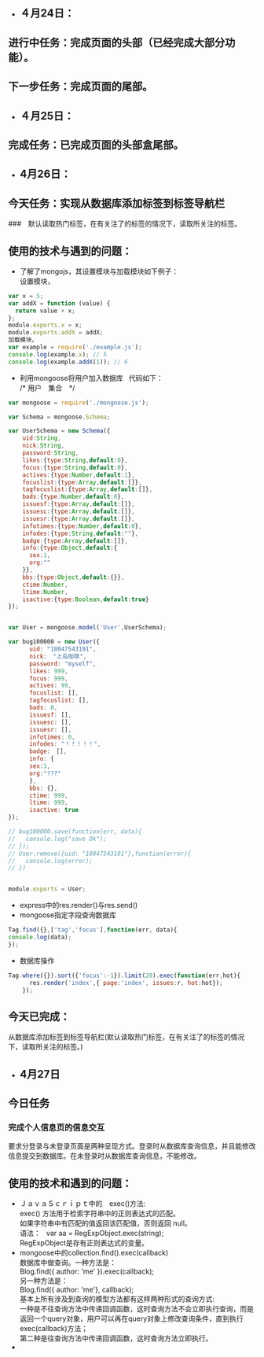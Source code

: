 * ## ４月24日：
## 进行中任务：完成页面的头部（已经完成大部分功能）。
## 下一步任务：完成页面的尾部。
* ## ４月25日：
## 完成任务：已完成页面的头部盒尾部。
* ##  4月26日：
## 今天任务：实现从数据库添加标签到标签导航栏
###　默认读取热门标签，在有关注了的标签的情况下，读取所关注的标签。
## 使用的技术与遇到的问题：
* 了解了mongojs，其设置模块与加载模块如下例子：   
设置模块， 
```js
var x = 5;  
var addX = function (value) {  
  return value + x;  
};  
module.exports.x = x;  
module.exports.addX = addX;    
加载模块，  
var example = require('./example.js');  
console.log(example.x); // 5  
console.log(example.addX(1)); // 6  
```
* 利用mongoose将用户加入数据库  
代码如下：  
/* 用户　集合　*/  
```js
var mongoose = require('./mongoose.js');   

var Schema = mongoose.Schema;  

var UserSchema = new Schema({
    uid:String,
    nick:String,
    password:String,
    likes:{type:String,default:0},
    focus:{type:String,default:0},
    actives:{type:Number,default:1},
    focuslist:{type:Array,default:[]},
    tagfocuslist:{type:Array,default:[]},
    bads:{type:Number,default:0},
    issuesf:{type:Array,default:[]},
    issuesc:{type:Array,default:[]},
    issuesr:{type:Array,default:[]},
    infotimes:{type:Number,default:0},
    infodes:{type:String,default:""},
    badge:{type:Array,default:[]},
    info:{type:Object,default:{
      sex:1,
      org:""
    }},
    bbs:{type:Object,default:{}},
    ctime:Number,
    ltime:Number,
    isactive:{type:Boolean,default:true}
});   


var User = mongoose.model('User',UserSchema);   

var bug100000 = new User({
      uid: "18047543191",
      nick:　"上岛咖啡",
      password: "myself",
      likes: 999,
      focus: 999,
      actives: 99,
      focuslist: [],
      tagfocuslist: [],
      bads: 0,
      issuesf: [],
      issuesc: [],
      issuesr: [],
      infotimes: 0,
      infodes: "！！！！！",
      badge:　[],
      info: {
      sex:1,
      org:"???"
      },
      bbs: {},
      ctime: 999,
      ltime: 999,
      isactive: true
});   

// bug100000.save(function(err, data){
//   console.log("save Ok");
// });  
// User.remove({uid: "18047543191"},function(error){
//   console.log(error);
// })   


module.exports = User;  
```
* express中的res.render()与res.send()
* mongoose指定字段查询数据库  
```js
Tag.find({},['tag','focus'],function(err, data){
console.log(data);
});
```
* 数据库操作
```js
Tag.where({}).sort({'focus':-1}).limit(20).exec(function(err,hot){
      res.render('index',{ page:'index', issues:r, hot:hot});
    });
```
## 今天已完成：  
从数据库添加标签到标签导航栏(默认读取热门标签，在有关注了的标签的情况下，读取所关注的标签。)   
*  ## 4月27日
## 今日任务
### 完成个人信息页的信息交互
要求分登录与未登录页面是两种呈现方式。登录时从数据库查询信息，并且能修改信息提交到数据库。在未登录时从数据库查询信息，不能修改。
## 使用的技术和遇到的问题：
* ＪａｖａＳｃｒｉｐｔ中的　exec()方法:  
exec() 方法用于检索字符串中的正则表达式的匹配。  
如果字符串中有匹配的值返回该匹配值，否则返回 null。      
语法：     
var aa = RegExpObject.exec(string);   
RegExpObject是存有正则表达式的变量。  
* mongoose中的collection.find().exec(callback)  
数据库中做查询。一种方法是：  
Blog.find({ author: 'me' }).exec(callback);  
另一种方法是：  
Blog.find({ author: 'me'}, callback);  
基本上所有涉及到查询的模型方法都有这样两种形式的查询方式:  
一种是不往查询方法中传递回调函数，这时查询方法不会立即执行查询，而是返回一个query对象，用户可以再在query对象上修改查询条件，直到执行   exec(callback)方法；  
第二种是往查询方法中传递回调函数，这时查询方法立即执行。  
*  





